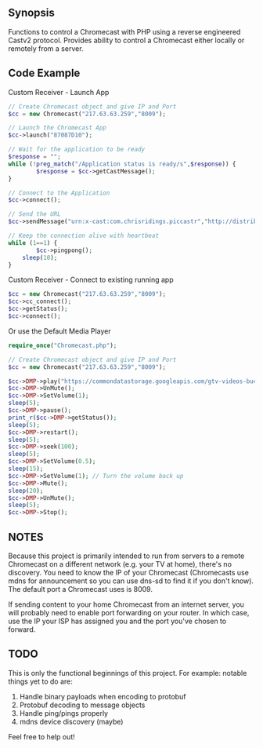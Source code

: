 ## Synopsis

Functions to control a Chromecast with PHP using a reverse engineered Castv2 protocol. Provides ability to control a Chromecast either locally or remotely from a server.

## Code Example

Custom Receiver - Launch App

```php
// Create Chromecast object and give IP and Port
$cc = new Chromecast("217.63.63.259","8009");

// Launch the Chromecast App
$cc->launch("87087D10");

// Wait for the application to be ready
$response = "";
while (!preg_match("/Application status is ready/s",$response)) {
        $response = $cc->getCastMessage();
}

// Connect to the Application
$cc->connect();

// Send the URL
$cc->sendMessage("urn:x-cast:com.chrisridings.piccastr","http://distribution.bbb3d.renderfarming.net/video/mp4/bbb_sunflower_1080p_30fps_normal.mp4");

// Keep the connection alive with heartbeat
while (1==1) {
        $cc->pingpong();
	sleep(10);
}
```

Custom Receiver - Connect to existing running app

```php
$cc = new Chromecast("217.63.63.259","8009");
$cc->cc_connect();
$cc->getStatus();
$cc->connect();
```

Or use the Default Media Player

```php
require_once("Chromecast.php");

// Create Chromecast object and give IP and Port
$cc = new Chromecast("217.63.63.259","8009");

$cc->DMP->play("https://commondatastorage.googleapis.com/gtv-videos-bucket/sample/BigBuckBunny.mp4","BUFFERED","video/mp4",true,0);
$cc->DMP->UnMute();
$cc->DMP->SetVolume(1);
sleep(5);
$cc->DMP->pause();
print_r($cc->DMP->getStatus());
sleep(5);
$cc->DMP->restart();
sleep(5);
$cc->DMP->seek(100);
sleep(5);
$cc->DMP->SetVolume(0.5);
sleep(15);
$cc->DMP->SetVolume(1); // Turn the volume back up
$cc->DMP->Mute();
sleep(20);
$cc->DMP->UnMute();
sleep(5);
$cc->DMP->Stop();
```

## NOTES

Because this project is primarily intended to run from servers to a remote Chromecast on a different network (e.g. your TV at home), there's no discovery. You need to know the IP of your Chromecast (Chromecasts use mdns for announcement so you can use dns-sd to find it if you don't know). The default port a Chromecast uses is 8009.

If sending content to your home Chromecast from an internet server, you will probably need to enable port forwarding on your router. In which case, use the IP your ISP has assigned you and the port you've chosen to forward.

## TODO

This is only the functional beginnings of this project. For example: notable things yet to do are:

1. Handle binary payloads when encoding to protobuf
2. Protobuf decoding to message objects
3. Handle ping/pings properly
4. mdns device discovery (maybe)

Feel free to help out!
